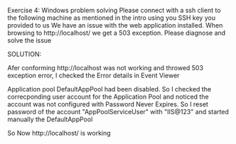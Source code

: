 Exercise 4: Windows problem solving
Please connect with a ssh client to the following machine as mentioned in the intro using you
SSH key you provided to us
We have an issue with the web application installed. When browsing to http://localhost/ we
get a 503 exception. Please diagnose and solve the issue



SOLUTION:

Afer conforming http://localhost was not working and throwed 503 exception error, I checked the Error details in Event Viewer

Application pool DefaultAppPool had been disabled. So I checked the correcponding user account for the Application Pool and noticed the account was not configured with Password Never Expires. 
So I reset password of the account "AppPoolServiceUser" with "IIS@123" and started manually the DefaultAppPool

So Now http://localhost/ is working